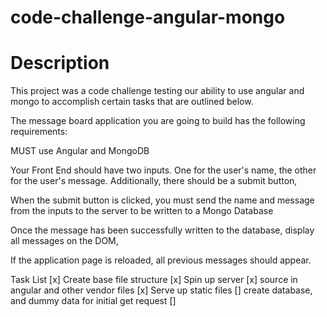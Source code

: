 # code-challenge-angular-mongo

# Description
This project was a code challenge testing our ability to use angular and mongo to accomplish certain tasks that are outlined below.

The message board application you are going to build has the following requirements:

MUST use Angular and MongoDB

Your Front End should have two inputs. One for the user's name, the other for the user's message. Additionally, there should be a submit button,

When the submit button is clicked, you must send the name and message from the inputs to the server to be written to a Mongo Database

Once the message has been successfully written to the database, display all messages on the DOM,

If the application page is reloaded, all previous messages should appear.

Task List
[x] Create base file structure
[x] Spin up server
[x] source in angular and other vendor files
[x] Serve up static files
[] create database, and dummy data for initial get request
[]
